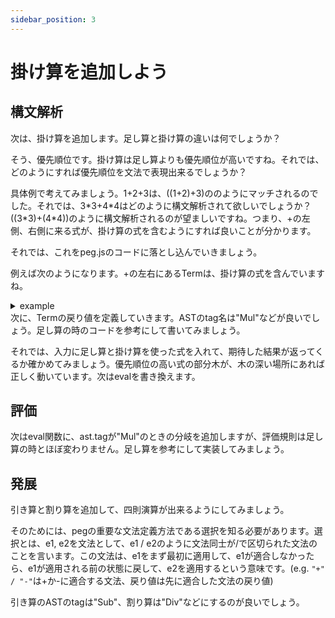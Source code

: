 ```yaml
---
sidebar_position: 3
---
```


# 掛け算を追加しよう

## 構文解析
次は、掛け算を追加します。足し算と掛け算の違いは何でしょうか？

そう、優先順位です。掛け算は足し算よりも優先順位が高いですね。それでは、どのようにすれば優先順位を文法で表現出来るでしょうか？

具体例で考えてみましょう。1+2+3は、((1+2)+3)ののようにマッチされるのでした。それでは、3\*3+4\*4はどのように構文解析されて欲しいでしょうか？((3\*3)+(4\*4))のように構文解析されるのが望ましいですね。つまり、+の左側、右側に来る式が、掛け算の式を含むようにすれば良いことが分かります。

それでは、これをpeg.jsのコードに落とし込んでいきましょう。

例えば次のようになります。+の左右にあるTermは、掛け算の式を含んでいますね。
<details>
<summary>example</summary>

```javascript
Expression = Term ("+" Term)*
Term = Factor ("*" Factor)*
```
</details>
次に、Termの戻り値を定義していきます。ASTのtag名は"Mul"などが良いでしょう。足し算の時のコードを参考にして書いてみましょう。

それでは、入力に足し算と掛け算を使った式を入れて、期待した結果が返ってくるか確かめてみましょう。優先順位の高い式の部分木が、木の深い場所にあれば正しく動いています。次はevalを書き換えます。

## 評価
次はeval関数に、ast.tagが"Mul"のときの分岐を追加しますが、評価規則は足し算の時とほぼ変わりません。足し算を参考にして実装してみましょう。

## 発展
引き算と割り算を追加して、四則演算が出来るようにしてみましょう。

そのためには、pegの重要な文法定義方法である選択を知る必要があります。選択とは、e1, e2を文法として、e1 / e2のように文法同士が/で区切られた文法のことを言います。この文法は、e1をまず最初に適用して、e1が適合しなかったら、e1が適用される前の状態に戻して、e2を適用するという意味です。(e.g. `"+" / "-"`は+か-に適合する文法、戻り値は先に適合した文法の戻り値)

引き算のASTのtagは"Sub"、割り算は"Div"などにするのが良いでしょう。
